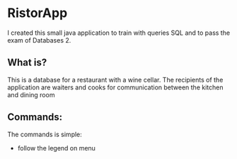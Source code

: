 # RistorApp
I created this small java application to train with queries SQL and to pass the exam of Databases 2. 

## What is?
This is a database for a restaurant with a wine cellar. The recipients of the application are waiters and cooks for communication between the kitchen and dining room

## Commands:
The commands is simple: 
* follow the legend on menu
